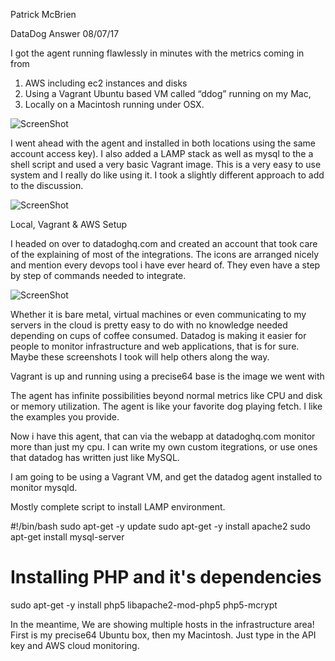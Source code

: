 Patrick McBrien

DataDog Answer
08/07/17

I got the agent running flawlessly in minutes with the metrics coming in from 

1. AWS including ec2 instances and disks
2. Using a Vagrant Ubuntu based VM called “ddog” running on my Mac, 
3. Locally on a Macintosh running under OSX. 

![ScreenShot](https://raw.github.com/pmcbrien/hiring-engineers/master/ddog/linking-to_aws.png)

I went ahead with the agent and installed in both locations using the same account access key). I also added a LAMP stack as well as mysql to the a shell script and used a very basic Vagrant image. This is a very easy to use system and I really do like using it. I took a slightly different approach to add to the discussion.

![ScreenShot](https://raw.github.com/pmcbrien/hiring-engineers/master/ddog/downloadvagrant.png)

Local, Vagrant & AWS Setup

I headed on over to datadoghq.com and created an account that took care of the explaining of most of the integrations. The icons are arranged nicely and mention every devops tool i have ever heard of. They even have a step by step of commands needed to integrate. 

![ScreenShot](https://raw.github.com/pmcbrien/hiring-engineers/master/ddog/3outof4hostsup.png)

Whether it is bare metal, virtual machines or even communicating to my servers in the cloud is pretty easy to do with no knowledge needed depending on cups of coffee consumed. Datadog is making it easier for people to monitor infrastructure and web applications, that is for sure. Maybe these screenshots I took will help others along the way. 

Vagrant is up and running using a precise64 base is the image we went with

The agent has infinite possibilities beyond normal metrics like CPU and disk or memory utilization.  The agent is like your favorite dog playing fetch. I like the examples you provide. 

Now i have this agent, that can via the webapp at datadoghq.com monitor more than just my cpu. I can write my own custom itegrations, or use ones that datadog has written just like MySQL. 

I am going to be using a Vagrant VM, and get the datadog agent installed to monitor mysqld. 

Mostly complete script to install LAMP environment. 

#!/bin/bash
sudo apt-get -y update
sudo apt-get -y install apache2
sudo apt-get install mysql-server
# Installing PHP and it's dependencies
sudo apt-get -y install php5 libapache2-mod-php5 php5-mcrypt

In the meantime, We are showing multiple hosts in the infrastructure area! First is my precise64 Ubuntu box, then my Macintosh. Just type in the API key and AWS cloud monitoring.








